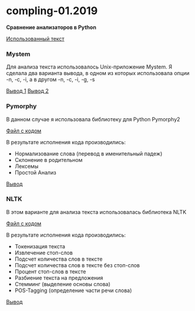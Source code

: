 # compling-01.2019
**Сравнение анализаторов в Python**

[Использованный текст](https://github.com/amaliyazar/compling-01.2019/blob/master/text.txt)

### Mystem

Для анализа текста использовалось Unix-приложение Mystem. Я сделала два варианта вывода, в одном из которых использовала опции -n, -c, -i, а в другом -n, -c, -i, -g, -s

[Вывод 1](https://github.com/amaliyazar/compling-01.2019/blob/master/output_mystem1.txt)
[Вывод 2](https://github.com/amaliyazar/compling-01.2019/blob/master/output_mystem.txt)

### Pymorphy

В данном случае я использовала библиотеку для Python Pymorphy2

[Файл с кодом](https://github.com/amaliyazar/compling-01.2019/blob/master/pymorphy.py)

В результате исполнения кода производились:

* Нормализование слова (перевод в именительный падеж)
* Склонение в родительном
* Лексемы
* Простой Анализ

[Вывод](https://github.com/amaliyazar/compling-01.2019/blob/master/output_pymorphy.txt)

### NLTK

В этом варианте для анализа текста использовалась библиотека NLTK

[Файл с кодом](https://github.com/amaliyazar/compling-01.2019/blob/master/stopwords.py)

В результате исполнения кода производились:

* Токенизация текста
* Извлечение стоп-слов
* Подсчет количества слов в тексте
* Подсчет количества слов в тексте без стоп-слов
* Процент стоп-слов в тексте
* Разбиение текста на предложения
* Стемминг (выделение основы слова)
* POS-Tagging (определение части речи слова)

[Вывод](https://github.com/amaliyazar/compling-01.2019/blob/master/output%20nltk.txt)

